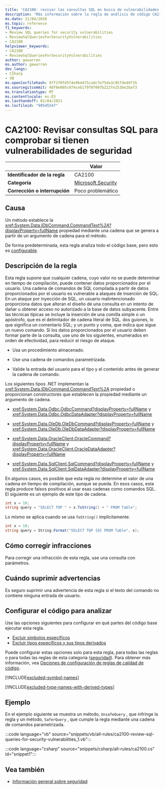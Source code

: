 ```yaml
---
title: 'CA2100: revisar las consultas SQL en busca de vulnerabilidades de seguridad (análisis de código)'
description: 'Más información sobre la regla de análisis de código CA2100: revisar las consultas SQL en busca de vulnerabilidades de seguridad'
ms.date: 11/04/2016
ms.topic: reference
f1_keywords:
- Review SQL queries for security vulnerabilities
- ReviewSqlQueriesForSecurityVulnerabilities
- CA2100
helpviewer_keywords:
- CA2100
- ReviewSqlQueriesForSecurityVulnerabilities
author: gewarren
ms.author: gewarren
dev_langs:
- CSharp
- VB
ms.openlocfilehash: 97f370fd5f4e9b4475cadc7e75da3c957de49735
ms.sourcegitcommit: 4df8e005c074ceb1f978f007b222fe253be2baf3
ms.translationtype: MT
ms.contentlocale: es-ES
ms.lasthandoff: 02/04/2021
ms.locfileid: "99545547"
---
```

# <a name="ca2100-review-sql-queries-for-security-vulnerabilities"></a>CA2100: Revisar consultas SQL para comprobar si tienen vulnerabilidades de seguridad

| | Valor |
|-|-|
| **Identificador de la regla** |CA2100|
| **Categoría** |[Microsoft.Security](security-warnings.md)|
| **Corrección o interrupción** |Poco problemático|

## <a name="cause"></a>Causa

Un método establece la <xref:System.Data.IDbCommand.CommandText%2A?displayProperty=fullName> propiedad mediante una cadena que se genera a partir de un argumento de cadena para el método.

De forma predeterminada, esta regla analiza todo el código base, pero esto es [configurable](#configure-code-to-analyze).

## <a name="rule-description"></a>Descripción de la regla

Esta regla supone que cualquier cadena, cuyo valor no se puede determinar en tiempo de compilación, puede contener datos proporcionados por el usuario. Una cadena de comandos de SQL compilada a partir de datos proporcionados por el usuario es vulnerable a ataques de inserción de SQL. En un ataque por inyección de SQL, un usuario malintencionado proporciona datos que alteran el diseño de una consulta en un intento de dañar u obtener acceso no autorizado a la base de datos subyacente. Entre las técnicas típicas se incluye la inserción de una comilla simple o un apóstrofo, que es el delimitador de cadena literal de SQL. dos guiones, lo que significa un comentario SQL; y un punto y coma, que indica que sigue un nuevo comando. Si los datos proporcionados por el usuario deben formar parte de la consulta, use uno de los siguientes, enumerados en orden de efectividad, para reducir el riesgo de ataque.

- Usa un procedimiento almacenado.

- Use una cadena de comandos parametrizada.

- Valide la entrada del usuario para el tipo y el contenido antes de generar la cadena de comando.

Los siguientes tipos .NET implementan la <xref:System.Data.IDbCommand.CommandText%2A> propiedad o proporcionan constructores que establecen la propiedad mediante un argumento de cadena.

- <xref:System.Data.Odbc.OdbcCommand?displayProperty=fullName> y <xref:System.Data.Odbc.OdbcDataAdapter?displayProperty=fullName>

- <xref:System.Data.OleDb.OleDbCommand?displayProperty=fullName> y <xref:System.Data.OleDb.OleDbDataAdapter?displayProperty=fullName>

- <xref:System.Data.OracleClient.OracleCommand?displayProperty=fullName> y <xref:System.Data.OracleClient.OracleDataAdapter?displayProperty=fullName>

- <xref:System.Data.SqlClient.SqlCommand?displayProperty=fullName> y <xref:System.Data.SqlClient.SqlDataAdapter?displayProperty=fullName>

En algunos casos, es posible que esta regla no determine el valor de una cadena en tiempo de compilación, aunque se pueda. En esos casos, esta regla produce falsos positivos al usar esas cadenas como comandos SQL. El siguiente es un ejemplo de este tipo de cadena.

```csharp
int x = 10;
string query = "SELECT TOP " + x.ToString() + " FROM Table";
```

Lo mismo se aplica cuando se usa `ToString()` implícitamente.

```csharp
int x = 10;
string query = String.Format("SELECT TOP {0} FROM Table", x);
```

## <a name="how-to-fix-violations"></a>Cómo corregir infracciones

Para corregir una infracción de esta regla, use una consulta con parámetros.

## <a name="when-to-suppress-warnings"></a>Cuándo suprimir advertencias

Es seguro suprimir una advertencia de esta regla si el texto del comando no contiene ninguna entrada de usuario.

## <a name="configure-code-to-analyze"></a>Configurar el código para analizar

Use las opciones siguientes para configurar en qué partes del código base ejecutar esta regla.

- [Excluir símbolos específicos](#exclude-specific-symbols)
- [Excluir tipos específicos y sus tipos derivados](#exclude-specific-types-and-their-derived-types)

Puede configurar estas opciones solo para esta regla, para todas las reglas o para todas las reglas de esta categoría ([seguridad](security-warnings.md)). Para obtener más información, vea [Opciones de configuración de reglas de calidad de código](../code-quality-rule-options.md).

[!INCLUDE[excluded-symbol-names](~/includes/code-analysis/excluded-symbol-names.md)]

[!INCLUDE[excluded-type-names-with-derived-types](~/includes/code-analysis/excluded-type-names-with-derived-types.md)]

## <a name="example"></a>Ejemplo

En el ejemplo siguiente se muestra un método, `UnsafeQuery` , que infringe la regla y un método, `SaferQuery` , que cumple la regla mediante una cadena de comandos parametrizada.

:::code language="vb" source="snippets/vb/all-rules/ca2100-review-sql-queries-for-security-vulnerabilities_1.vb":::

:::code language="csharp" source="snippets/csharp/all-rules/ca2100.cs" id="snippet1":::

## <a name="see-also"></a>Vea también

- [Información general sobre seguridad](../../../framework/data/adonet/security-overview.md)
